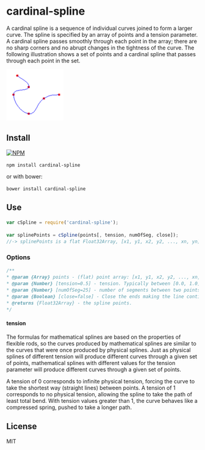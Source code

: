 # cardinal-spline

A cardinal spline is a sequence of individual curves joined to form a larger curve. The spline is specified by an array of points and a tension parameter. A cardinal spline passes smoothly through each point in the array; there are no sharp corners and no abrupt changes in the tightness of the curve. The following illustration shows a set of points and a cardinal spline that passes through each point in the set.


![figure!](cardinal-spline-ex.png)


## Install
[![NPM](https://nodei.co/npm/cardinal-spline.png?downloads=true)](https://nodei.co/npm/cardinal-spline/)

`npm install cardinal-spline`

or with bower:

`bower install cardinal-spline`


## Use


```js
var cSpline = require('cardinal-spline');

var splinePoints = cSpline(points[, tension, numOfSeg, close]);
//-> splinePoints is a flat Float32Array, [x1, y1, x2, y2, ..., xn, yn]

```

### Options

```js
/**
* @param {Array} points - (flat) point array: [x1, y1, x2, y2, ..., xn, yn]
* @param {Number} [tension=0.5] - tension. Typically between [0.0, 1.0] but can be exceeded
* @param {Number} [numOfSeg=25] - number of segments between two points (line resolution)
* @param {Boolean} [close=false] - Close the ends making the line continuous
* @returns {Float32Array} - the spline points.
*/
```

#### tension

The formulas for mathematical splines are based on the properties of flexible rods, so the curves produced by mathematical splines are similar to the curves that were once produced by physical splines. Just as physical splines of different tension will produce different curves through a given set of points, mathematical splines with different values for the tension parameter will produce different curves through a given set of points. 

A tension of 0 corresponds to infinite physical tension, forcing the curve to take the shortest way (straight lines) between points. A tension of 1 corresponds to no physical tension, allowing the spline to take the path of least total bend. With tension values greater than 1, the curve behaves like a compressed spring, pushed to take a longer path.



## License

MIT
